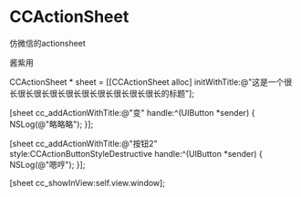 # CCActionSheet
仿微信的actionsheet

酱紫用

CCActionSheet * sheet = [[CCActionSheet alloc] initWithTitle:@"这是一个很长很长很长很长很长很长很长很长很长很长的标题"];

[sheet cc_addActionWithTitle:@"变" handle:^(UIButton *sender) {
    NSLog(@"略略略");
}];

[sheet cc_addActionWithTitle:@"按钮2" style:CCActionButtonStyleDestructive handle:^(UIButton *sender) {
    NSLog(@"嗯哼");
}];

[sheet cc_showInView:self.view.window];
